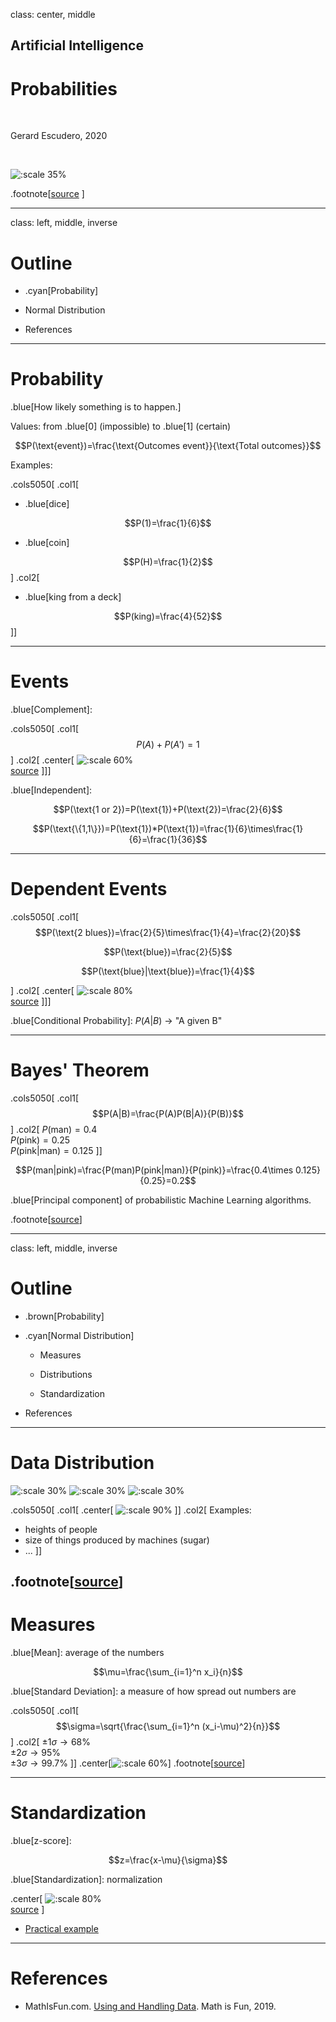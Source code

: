 class: center, middle

## Artificial Intelligence

# Probabilities

<br>

Gerard Escudero, 2020

<br>

![:scale 35%](figures/stats.png)

.footnote[[source](https://www.skepticalraptor.com/skepticalraptorblog.php/anti-vaccine-statistics-back-simple-math/) ]

---
class: left, middle, inverse

# Outline

* .cyan[Probability]

* Normal Distribution

* References

---

# Probability

.blue[How likely something is to happen.]

Values: from .blue[0] (impossible) to .blue[1] (certain)

$$P(\text{event})=\frac{\text{Outcomes event}}{\text{Total outcomes}}$$

Examples: 

.cols5050[
.col1[
- .blue[dice]

$$P(1)=\frac{1}{6}$$

- .blue[coin]

$$P(H)=\frac{1}{2}$$
]
.col2[
- .blue[king from a deck]

$$P(king)=\frac{4}{52}$$
]]

---

# Events

.blue[Complement]:

.cols5050[
.col1[
$$P(A)+P(A')=1$$
]
.col2[
.center[
![:scale 60%](figures/complement.svg)<br>
[source](https://www.mathsisfun.com/data/probability-complement.html)
]]]

.blue[Independent]:

$$P(\text{1 or 2})=P(\text{1})+P(\text{2})=\frac{2}{6}$$

$$P(\text{\{1,1\}})=P(\text{1})*P(\text{1})=\frac{1}{6}\times\frac{1}{6}=\frac{1}{36}$$

---

# Dependent Events

.cols5050[
.col1[
$$P(\text{2 blues})=\frac{2}{5}\times\frac{1}{4}=\frac{2}{20}$$

$$P(\text{blue})=\frac{2}{5}$$

$$P(\text{blue}|\text{blue})=\frac{1}{4}$$

]
.col2[
.center[
![:scale 80%](figures/dependent.svg)<br>
[source](https://www.mathsisfun.com/data/probability-events-conditional.html)
]]]


.blue[Conditional Probability]: $P(A|B)$ $\rightarrow$ "A given B"

---

# Bayes' Theorem

.cols5050[
.col1[
$$P(A|B)=\frac{P(A)P(B|A)}{P(B)}$$
]
.col2[
$P(\text{man})=0.4$<br>
$P(\text{pink})=0.25$<br>
$P(\text{pink}|\text{man})=0.125$
]]

$$P(man|pink)=\frac{P(man)P(pink|man)}{P(pink)}=\frac{0.4\times 0.125}{0.25}=0.2$$

.blue[Principal component] of probabilistic Machine Learning algorithms.

.footnote[[source](https://www.mathsisfun.com/data/bayes-theorem.html)]

---
class: left, middle, inverse

# Outline

* .brown[Probability]

* .cyan[Normal Distribution]

  - Measures
  
  - Distributions

  - Standardization 

* References

---

# Data Distribution

![:scale 30%](figures/d1.gif)
![:scale 30%](figures/d2.gif)
![:scale 30%](figures/d3.gif)

.cols5050[
.col1[
.center[
![:scale 90%](figures/normal.svg)
]]
.col2[
Examples:
- heights of people
- size of things produced by machines (sugar)
- ...
]]

.footnote[[source](https://www.mathsisfun.com/data/standard-normal-distribution.html)]
---

# Measures

.blue[Mean]: average of the numbers

$$\mu=\frac{\sum_{i=1}^n x_i}{n}$$

.blue[Standard Deviation]: a measure of how spread out numbers are

.cols5050[
.col1[
$$\sigma=\sqrt{\frac{\sum_{i=1}^n (x_i-\mu)^2}{n}}$$
]
.col2[
$\pm1\sigma\rightarrow68\%$<br>
$\pm2\sigma\rightarrow95\%$<br>
$\pm3\sigma\rightarrow99.7\%$
]]
.center[![:scale 60%](figures/normal.jpg)]
.footnote[[source](https://studiousguy.com/real-life-examples-normal-distribution/)]

---

# Standardization

.blue[z-score]: 

$$z=\frac{x-\mu}{\sigma}$$

.blue[Standardization]: normalization

.center[
![:scale 80%](figures/standardizing.svg)<br>
[source](https://www.mathsisfun.com/data/standard-normal-distribution.html)
]

- [Practical example](https://www.mathsisfun.com/data/standard-normal-distribution.html)

---

# References

- MathIsFun.com. [Using and Handling Data](https://www.mathsisfun.com/data/index.html). Math is Fun, 2019.
